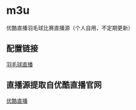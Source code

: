 # m3u
优酷直播羽毛球比赛直播源（个人自用，不定期更新）

## 配置链接
[羽毛球直播](https://mirror.ghproxy.com/https://raw.githubusercontent.com/CYvonne/m3u/refs/heads/main/YoukuBadminton.m3u)

## 直播源提取自优酷直播官网
[优酷直播](https://www.youku.com/channel/weblive)